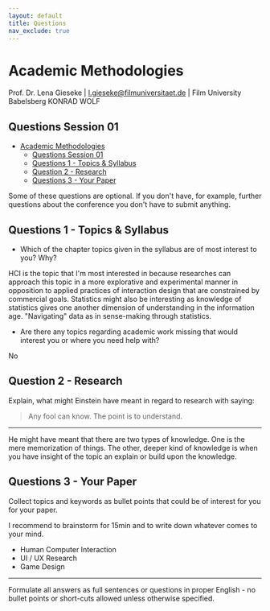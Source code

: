 ```yaml
---
layout: default
title: Questions
nav_exclude: true
---
```


# Academic Methodologies

Prof. Dr. Lena Gieseke \| l.gieseke@filmuniversitaet.de \| Film University Babelsberg KONRAD WOLF

## Questions Session 01

* [Academic Methodologies](#academic-methodologies)
    * [Questions Session 01](#questions-session-01)
    * [Questions 1 - Topics & Syllabus](#questions-1---topics--syllabus)
    * [Question 2 - Research](#question-2---research)
    * [Questions 3 - Your Paper](#questions-3---your-paper)

Some of these questions are optional. If you don't have, for example, further questions about the conference you don't have to submit anything.

## Questions 1 - Topics & Syllabus

* Which of the chapter topics given in the syllabus are of most interest to you? Why?

HCI is the topic that I'm most interested in because researches can approach this topic in a more explorative and experimental manner in opposition to applied practices of interaction design that  are constrained by commercial goals.
Statistics might also be interesting as knowledge of statistics gives one another dimension of understanding in the information age. "Navigating" data as in sense-making through statistics.

* Are there any topics regarding academic work missing that would interest you or where you need help with?

No

## Question 2 - Research

Explain, what might Einstein have meant in regard to research with saying:

   > Any fool can know. The point is to understand.   
   
   
---

He might have meant that there are two types of knowledge. One is the mere memorization of things. The other, deeper kind of knowledge is when you have insight of the topic an explain or build upon the knowledge.

## Questions 3 - Your Paper

Collect topics and keywords as bullet points that could be of interest for you for your paper.  

I recommend to brainstorm for 15min and to write down whatever comes to your mind.

+ Human Computer Interaction
+ UI / UX Research
+ Game Design

---

Formulate all answers as full sentences or questions in proper English - no bullet points or short-cuts allowed unless otherwise specified. 

